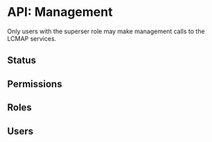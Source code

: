 # API: Management

<aside class="caution">
Only users with the superser role may make management calls to the LCMAP services.
</aside>


## Status

## Permissions

## Roles

## Users
